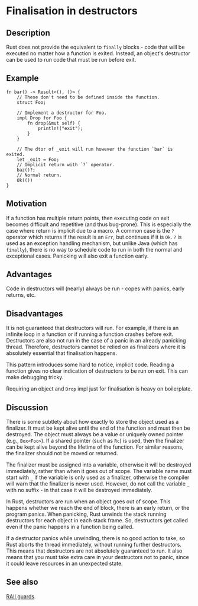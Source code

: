 # Finalisation in destructors

<!-- I'm not sure this is idomatic to Rust, usually one would want to handle that in the types used themself. -->
<!-- doesnt draw comparisons to `defer` in eg golang or ziglang -->
<!-- Is unneccessarily verbose, IF one would want to do that one could simply define a `Defer` type that holds a closure OR a function pointer that gets executed on drop -->
<!-- theres also crates that aim to implenent this via macros, I expect they use something like the above or below. -->
## Description

Rust does not provide the equivalent to `finally` blocks - code that will be
executed no matter how a function is exited. Instead, an object's destructor can
be used to run code that must be run before exit.

## Example

```rust,ignore
fn bar() -> Result<(), ()> {
    // These don't need to be defined inside the function.
    struct Foo;

    // Implement a destructor for Foo.
    impl Drop for Foo {
        fn drop(&mut self) {
            println!("exit");
        }
    }

    // The dtor of _exit will run however the function `bar` is exited.
    let _exit = Foo;
    // Implicit return with `?` operator.
    baz()?;
    // Normal return.
    Ok(())
}
```

## Motivation

If a function has multiple return points, then executing code on exit becomes
difficult and repetitive (and thus bug-prone). This is especially the case where
return is implicit due to a macro. A common case is the `?` operator which
returns if the result is an `Err`, but continues if it is `Ok`. `?` is used as
an exception handling mechanism, but unlike Java (which has `finally`), there is
no way to schedule code to run in both the normal and exceptional cases.
Panicking will also exit a function early.

## Advantages

Code in destructors will (nearly) always be run - copes with panics, early
returns, etc.

## Disadvantages

It is not guaranteed that destructors will run. For example, if there is an
infinite loop in a function or if running a function crashes before exit.
Destructors are also not run in the case of a panic in an already panicking
thread. Therefore, destructors cannot be relied on as finalizers where it is
absolutely essential that finalisation happens.

This pattern introduces some hard to notice, implicit code. Reading a function
gives no clear indication of destructors to be run on exit. This can make
debugging tricky.

Requiring an object and `Drop` impl just for finalisation is heavy on boilerplate.

## Discussion

There is some subtlety about how exactly to store the object used as a
finalizer. It must be kept alive until the end of the function and must then be
destroyed. The object must always be a value or uniquely owned pointer (e.g.,
`Box<Foo>`). If a shared pointer (such as `Rc`) is used, then the finalizer can
be kept alive beyond the lifetime of the function. For similar reasons, the
finalizer should not be moved or returned.

The finalizer must be assigned into a variable, otherwise it will be destroyed
immediately, rather than when it goes out of scope. The variable name must start
with `_` if the variable is only used as a finalizer, otherwise the compiler
will warn that the finalizer is never used. However, do not call the variable
`_` with no suffix - in that case it will be destroyed immediately.

In Rust, destructors are run when an object goes out of scope. This happens
whether we reach the end of block, there is an early return, or the program
panics. When panicking, Rust unwinds the stack running destructors for each
object in each stack frame. So, destructors get called even if the panic happens
in a function being called.

If a destructor panics while unwinding, there is no good action to take, so Rust
aborts the thread immediately, without running further destructors. This means
that destructors are not absolutely guaranteed to run. It also means that you
must take extra care in your destructors not to panic, since it could leave
resources in an unexpected state.

## See also

[RAII guards](../patterns/behavioural/RAII.md).
